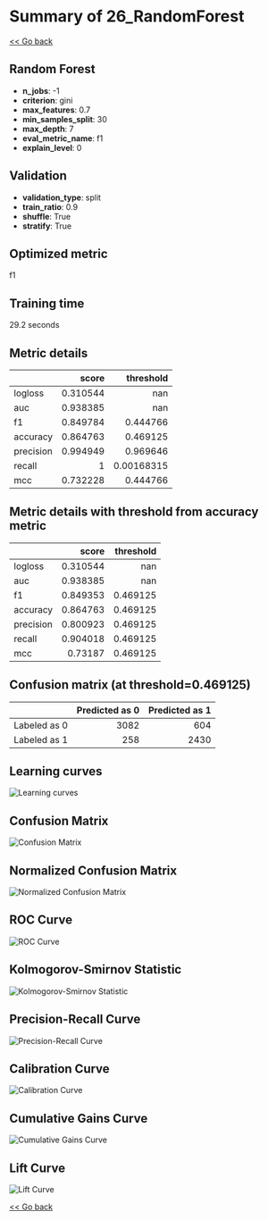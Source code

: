 # Summary of 26_RandomForest

[<< Go back](../README.md)


## Random Forest
- **n_jobs**: -1
- **criterion**: gini
- **max_features**: 0.7
- **min_samples_split**: 30
- **max_depth**: 7
- **eval_metric_name**: f1
- **explain_level**: 0

## Validation
 - **validation_type**: split
 - **train_ratio**: 0.9
 - **shuffle**: True
 - **stratify**: True

## Optimized metric
f1

## Training time

29.2 seconds

## Metric details
|           |    score |    threshold |
|:----------|---------:|-------------:|
| logloss   | 0.310544 | nan          |
| auc       | 0.938385 | nan          |
| f1        | 0.849784 |   0.444766   |
| accuracy  | 0.864763 |   0.469125   |
| precision | 0.994949 |   0.969646   |
| recall    | 1        |   0.00168315 |
| mcc       | 0.732228 |   0.444766   |


## Metric details with threshold from accuracy metric
|           |    score |   threshold |
|:----------|---------:|------------:|
| logloss   | 0.310544 |  nan        |
| auc       | 0.938385 |  nan        |
| f1        | 0.849353 |    0.469125 |
| accuracy  | 0.864763 |    0.469125 |
| precision | 0.800923 |    0.469125 |
| recall    | 0.904018 |    0.469125 |
| mcc       | 0.73187  |    0.469125 |


## Confusion matrix (at threshold=0.469125)
|              |   Predicted as 0 |   Predicted as 1 |
|:-------------|-----------------:|-----------------:|
| Labeled as 0 |             3082 |              604 |
| Labeled as 1 |              258 |             2430 |

## Learning curves
![Learning curves](learning_curves.png)
## Confusion Matrix

![Confusion Matrix](confusion_matrix.png)


## Normalized Confusion Matrix

![Normalized Confusion Matrix](confusion_matrix_normalized.png)


## ROC Curve

![ROC Curve](roc_curve.png)


## Kolmogorov-Smirnov Statistic

![Kolmogorov-Smirnov Statistic](ks_statistic.png)


## Precision-Recall Curve

![Precision-Recall Curve](precision_recall_curve.png)


## Calibration Curve

![Calibration Curve](calibration_curve_curve.png)


## Cumulative Gains Curve

![Cumulative Gains Curve](cumulative_gains_curve.png)


## Lift Curve

![Lift Curve](lift_curve.png)



[<< Go back](../README.md)
